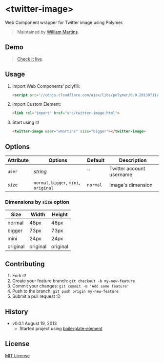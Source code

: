 # &lt;twitter-image&gt;

Web Component wrapper for Twitter image using Polymer.

> Maintained by [William Martins](https://github.com/wmartins).

## Demo

> [Check it live](http://wmartins.github.io/twitter-image-element).

## Usage

1. Import Web Components' polyfill:

	```html
	<script src="//cdnjs.cloudflare.com/ajax/libs/polymer/0.0.20130711/polymer.min.js"></script>
	```

2. Import Custom Element:

	```html
	<link rel="import" href="src/twitter-image.html">
	```

3. Start using it!

	```html
	<twitter-image user="wmartins" size="bigger"></twitter-image>
	```

## Options

Attribute  | Options                   | Default             | Description
---        | ---                       | ---                 | ---
`user`      | *string*                  | ``               | Twitter account username
`size`      | `normal`, `bigger`, `mini`, `original` 	   | `normal`               | Image's dimension 

### Dimensions by `size` option

Size 		| Width	| Height
---			| ---	| ---
normal		| 48px	| 48px
bigger		| 73px	| 73px
mini 		| 24px	| 24px
original 	| original | original


## Contributing

1. Fork it!
2. Create your feature branch: `git checkout -b my-new-feature`
3. Commit your changes: `git commit -m 'Add some feature'`
4. Push to the branch: `git push origin my-new-feature`
5. Submit a pull request :D

## History

* v0.0.1 August 19, 2013
	* Started project using [boilerplate-element](https://github.com/customelements/boilerplate-element)

## License

[MIT License](http://opensource.org/licenses/MIT)